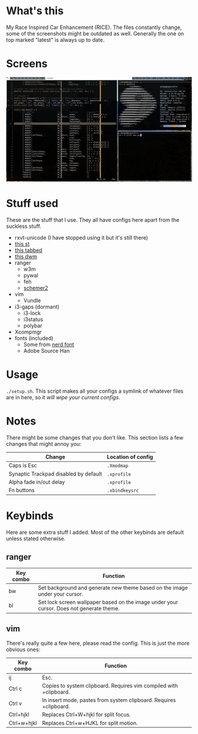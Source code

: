 # What's this
My Race Inspired Car Enhancement (RICE).
The files constantly change, some of the screenshots might be outdated as well.
Generally the one on top marked "latest" is always up to date.

# Screens

![](images/new.png)

# Stuff used 
These are the stuff that I use. They all have configs here apart from the suckless stuff.

- rxvt-unicode (I have stopped using it but it's still there)
- [this st](https://github.com/podocarp/st)
- [this tabbed](https://github.com/podocarp/tabbed)
- [this dwm](https://github.com/podocarp/dwm)
- ranger
  - w3m
  - pywal
  - feh
  - [schemer2](https://github.com/thefryscorer/schemer2)
- vim
  - Vundle
- i3-gaps (dormant)
  - i3-lock
  - i3status
  - polybar
- Xcompmgr
- fonts (included)
  - Some from [nerd font](https://github.com/ryanoasis/nerd-fonts)
  - Adobe Source Han

# Usage
`./setup.sh`.
This script makes all your configs a symlink of whatever files are in here, so it *will wipe your current configs*.

# Notes
There might be some changes that you don't like. This section lists a few changes that might annoy you:

| Change | Location of config |
| --- | --- |
| Caps is Esc | `.Xmodmap` |
| Synaptic Trackpad disabled by default | `.xprofile` |
| Alpha fade in/out delay | `.xprofile` |
| Fn buttons | `.xbindkeysrc` |

# Keybinds
Here are some extra stuff I added.
Most of the other keybinds are default unless stated otherwise.

## ranger
| Key combo | Function |
| --- | --- |
| bw | Set background and generate new theme based on the image under your cursor. |
| bl | Set lock screen wallpaper based on the image under your cursor. Does not generate theme. |

## vim
There's really quite a few here, please read the config. This is just the more obvious ones:

| Key combo | Function |
| --- | --- |
| ij | Esc. |
| Ctrl c | Copies to system clipboard. Requires vim compiled with +clipboard. |
| Ctrl v | In insert mode, pastes from system clipboard. Requires +clipboard. |
| Ctrl+hjkl | Replaces Ctrl+W+hjkl for split focus. |
| Ctrl+w+hjkl | Replaces Ctrl+w+HJKL for split motion. |
